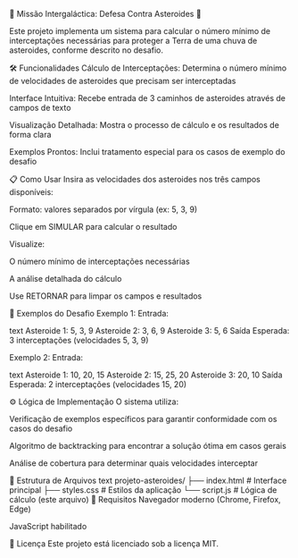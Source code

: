 🚀 Missão Intergaláctica: Defesa Contra Asteroides 🌌


Este projeto implementa um sistema para calcular o número mínimo de interceptações necessárias para proteger a Terra de uma chuva de asteroides, conforme descrito no desafio.

🛠️ Funcionalidades
Cálculo de Interceptações: Determina o número mínimo de velocidades de asteroides que precisam ser interceptadas

Interface Intuitiva: Recebe entrada de 3 caminhos de asteroides através de campos de texto

Visualização Detalhada: Mostra o processo de cálculo e os resultados de forma clara

Exemplos Prontos: Inclui tratamento especial para os casos de exemplo do desafio

📋 Como Usar
Insira as velocidades dos asteroides nos três campos disponíveis:

Formato: valores separados por vírgula (ex: 5, 3, 9)

Clique em SIMULAR para calcular o resultado

Visualize:

O número mínimo de interceptações necessárias

A análise detalhada do cálculo

Use RETORNAR para limpar os campos e resultados

🌟 Exemplos do Desafio
Exemplo 1:
Entrada:

text
Asteroide 1: 5, 3, 9
Asteroide 2: 3, 6, 9
Asteroide 3: 5, 6
Saída Esperada: 3 interceptações (velocidades 5, 3, 9)

Exemplo 2:
Entrada:

text
Asteroide 1: 10, 20, 15
Asteroide 2: 15, 25, 20
Asteroide 3: 20, 10
Saída Esperada: 2 interceptações (velocidades 15, 20)

⚙️ Lógica de Implementação
O sistema utiliza:

Verificação de exemplos específicos para garantir conformidade com os casos do desafio

Algoritmo de backtracking para encontrar a solução ótima em casos gerais

Análise de cobertura para determinar quais velocidades interceptar

📁 Estrutura de Arquivos
text
projeto-asteroides/
├── index.html      # Interface principal
├── styles.css      # Estilos da aplicação
└── script.js       # Lógica de cálculo (este arquivo)
🚦 Requisitos
Navegador moderno (Chrome, Firefox, Edge)

JavaScript habilitado

📄 Licença
Este projeto está licenciado sob a licença MIT.

